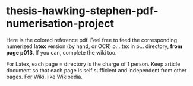 # thesis-hawking-stephen-pdf-numerisation-project
Here is the colored reference pdf. Feel free to feed the corresponding numerized **latex** version (by hand, or OCR) p....tex in p... directory, **from page p013**. If you can, complete the wiki too.

For Latex, each page = directory is the charge of 1 person. Keep article document so that each page is self sufficient and independent from other pages.
For Wiki, like Wikipedia.
